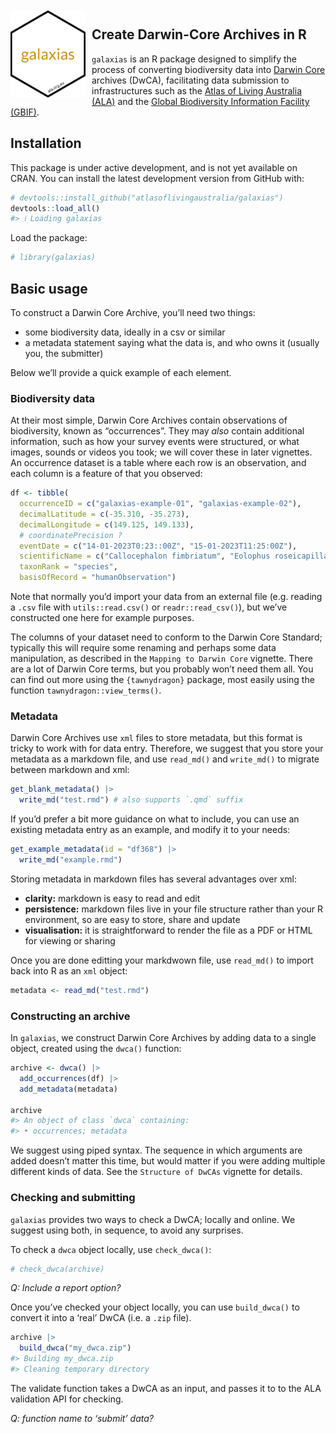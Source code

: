 
<!-- README.md is generated from README.Rmd. Please edit that file -->
<img src="man/figures/logo.png" align="left" style="margin: 20px 10px 0px 0px;" alt="" width="120"/><br>
<h2>
Create Darwin-Core Archives in R
</h2>

`galaxias` is an R package designed to simplify the process of
converting biodiversity data into [Darwin Core](https://dwc.tdwg.org)
archives (DwCA), facilitating data submission to infrastructures such as
the [Atlas of Living Australia (ALA)](https://www.ala.org.au) and the
[Global Biodiversity Information Facility (GBIF)](https://gbif.org).

## Installation

This package is under active development, and is not yet available on
CRAN. You can install the latest development version from GitHub with:

``` r
# devtools::install_github("atlasoflivingaustralia/galaxias")
devtools::load_all()
#> ℹ Loading galaxias
```

Load the package:

``` r
# library(galaxias)
```

## Basic usage

To construct a Darwin Core Archive, you’ll need two things:

- some biodiversity data, ideally in a csv or similar
- a metadata statement saying what the data is, and who owns it (usually
  you, the submitter)

Below we’ll provide a quick example of each element.

### Biodiversity data

At their most simple, Darwin Core Archives contain observations of
biodiversity, known as “occurrences”. They may *also* contain additional
information, such as how your survey events were structured, or what
images, sounds or videos you took; we will cover these in later
vignettes. An occurrence dataset is a table where each row is an
observation, and each column is a feature of that you observed:

``` r
df <- tibble(
  occurrenceID = c("galaxias-example-01", "galaxias-example-02"),
  decimalLatitude = c(-35.310, -35.273),
  decimalLongitude = c(149.125, 149.133),
  # coordinatePrecision ?
  eventDate = c("14-01-2023T0:23::00Z", "15-01-2023T11:25:00Z"),
  scientificName = c("Callocephalon fimbriatum", "Eolophus roseicapilla"),
  taxonRank = "species",
  basisOfRecord = "humanObservation")
```

Note that normally you’d import your data from an external file
(e.g. reading a `.csv` file with `utils::read.csv()` or
`readr::read_csv()`), but we’ve constructed one here for example
purposes.

The columns of your dataset need to conform to the Darwin Core Standard;
typically this will require some renaming and perhaps some data
manipulation, as described in the `Mapping to Darwin Core` vignette.
There are a lot of Darwin Core terms, but you probably won’t need them
all. You can find out more using the `{tawnydragon}` package, most
easily using the function `tawnydragon::view_terms()`.

### Metadata

Darwin Core Archives use `xml` files to store metadata, but this format
is tricky to work with for data entry. Therefore, we suggest that you
store your metadata as a markdown file, and use `read_md()` and
`write_md()` to migrate between markdown and xml:

``` r
get_blank_metadata() |>
  write_md("test.rmd") # also supports `.qmd` suffix
```

If you’d prefer a bit more guidance on what to include, you can use an
existing metadata entry as an example, and modify it to your needs:

``` r
get_example_metadata(id = "df368") |>
  write_md("example.rmd")
```

Storing metadata in markdown files has several advantages over xml:

- **clarity:** markdown is easy to read and edit
- **persistence:** markdown files live in your file structure rather
  than your R environment, so are easy to store, share and update
- **visualisation:** it is straightforward to render the file as a PDF
  or HTML for viewing or sharing

Once you are done editting your markdwown file, use `read_md()` to
import back into R as an `xml` object:

``` r
metadata <- read_md("test.rmd")
```

### Constructing an archive

In `galaxias`, we construct Darwin Core Archives by adding data to a
single object, created using the `dwca()` function:

``` r
archive <- dwca() |>
  add_occurrences(df) |>
  add_metadata(metadata)

archive
#> An object of class `dwca` containing: 
#> • occurrences; metadata
```

We suggest using piped syntax. The sequence in which arguments are added
doesn’t matter this time, but would matter if you were adding multiple
different kinds of data. See the `Structure of DwCAs` vignette for
details.

### Checking and submitting

`galaxias` provides two ways to check a DwCA; locally and online. We
suggest using both, in sequence, to avoid any surprises.

To check a `dwca` object locally, use `check_dwca()`:

``` r
# check_dwca(archive)
```

*Q: Include a report option?*

Once you’ve checked your object locally, you can use `build_dwca()` to
convert it into a ‘real’ DwCA (i.e. a `.zip` file).

``` r
archive |>
  build_dwca("my_dwca.zip")
#> Building my_dwca.zip
#> Cleaning temporary directory
```

The validate function takes a DwCA as an input, and passes it to to the
ALA validation API for checking.

*Q: function name to ‘submit’ data?*
